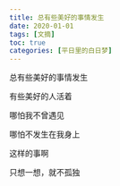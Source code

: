 ```yaml
---
title: 总有些美好的事情发生
date: 2020-01-01
tags: [文摘]
toc: true
categories: [平日里的白日梦]
---
```


总有些美好的事情发生

有些美好的人活着

哪怕我不曾遇见

哪怕不发生在我身上

这样的事啊

只想一想，就不孤独

